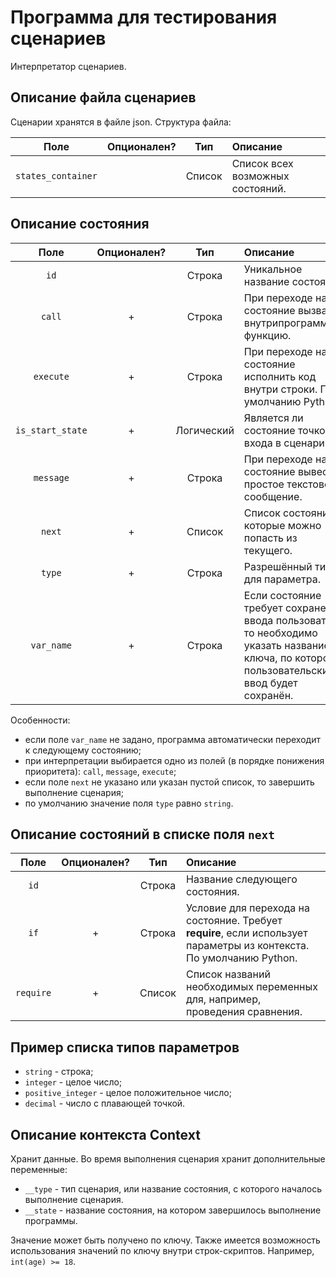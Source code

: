 # Программа для тестирования сценариев

Интерпретатор сценариев.

## Описание файла сценариев

Сценарии хранятся в файле json. Структура файла:

| Поле             | Опционален? | Тип    | Описание |
|:----------------:|:-----------:|:------:|:---------|
|`states_container`|             | Список | Список всех возможных состояний. |

## Описание состояния

| Поле             | Опционален?| Тип        | Описание |
|:----------------:|:----------:|:----------:|:---------|
| `id`             |            | Строка     | Уникальное название состояния. |
| `call`           | +          | Строка     | При переходе на это состояние вызвать внутрипрограммную функцию. |
| `execute`        | +          | Строка     | При переходе на это состояние исполнить код внутри строки. По умолчанию Python. |
| `is_start_state` | +          | Логический | Является ли состояние точкой входа в сценарий. |
| `message`        | +          | Строка     | При переходе на это состояние вывести простое текстовое сообщение. |
| `next`           | +          | Список     | Список состояний, в которые можно попасть из текущего. |
| `type`           | +          | Строка     | Разрешённый тип для параметра. |
| `var_name`       | +          | Строка     | Если состояние требует сохранения ввода пользователя, то необходимо указать название ключа, по которому пользовательский ввод будет сохранён. |

Особенности:
* если поле `var_name` не задано, программа автоматически переходит к следующему состоянию;
* при интерпретации выбирается одно из полей (в порядке понижения приоритета): `call`, `message`, `execute`;
* если поле `next` не указано или указан пустой список, то завершить выполнение сценария;
* по умолчанию значение поля `type` равно `string`.

## Описание состояний в списке поля `next`

| Поле      | Опционален? | Тип    | Описание |
|:---------:|:-----------:|:------:|:---------|
| `id`      |             | Строка | Название следующего состояния. |
| `if`      | +           | Строка | Условие для перехода на состояние. Требует **require**, если использует параметры из контекста. По умолчанию Python. |
| `require` | +           | Список | Список названий необходимых переменных для, например, проведения сравнения. |

## Пример списка типов параметров

* `string` - строка;
* `integer` - целое число;
* `positive_integer` - целое положительное число;
* `decimal` - число с плавающей точкой.

## Описание контекста **Context**

Хранит данные. Во время выполнения сценария хранит дополнительные переменные:
* `__type` - тип сценария, или название состояния, с которого началось выполнение сценария.
* `__state` - название состояния, на котором завершилось выполнение программы.

Значение может быть получено по ключу. Также имеется возможность использования значений по ключу внутри строк-скриптов. Например, `int(age) >= 18`.

